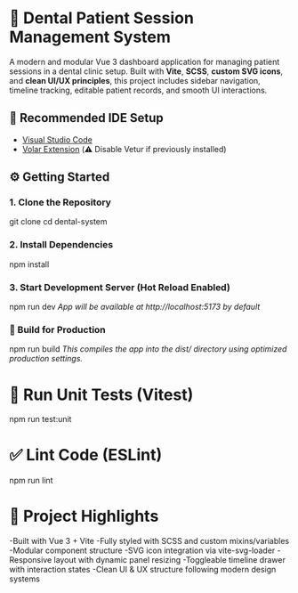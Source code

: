 # 🦷 Dental Patient Session Management System

A modern and modular Vue 3 dashboard application for managing patient sessions in a dental clinic setup. Built with **Vite**, **SCSS**, **custom SVG icons**, and **clean UI/UX principles**, this project includes sidebar navigation, timeline tracking, editable patient records, and smooth UI interactions.

## 🧰 Recommended IDE Setup

- [Visual Studio Code](https://code.visualstudio.com/)
- [Volar Extension](https://marketplace.visualstudio.com/items?itemName=Vue.volar) (⚠️ Disable Vetur if previously installed)

## ⚙️ Getting Started

### 1. Clone the Repository

git clone <your-repo-url>
cd dental-system

### 2. Install Dependencies

npm install

### 3. Start Development Server (Hot Reload Enabled)

npm run dev
_App will be available at http://localhost:5173 by default_

### 🚀 Build for Production

npm run build
_This compiles the app into the dist/ directory using optimized production settings._

# 🧪 Run Unit Tests (Vitest)

npm run test:unit

# ✅ Lint Code (ESLint)

npm run lint

# 📁 Project Highlights

-Built with Vue 3 + Vite
-Fully styled with SCSS and custom mixins/variables
-Modular component structure
-SVG icon integration via vite-svg-loader
-Responsive layout with dynamic panel resizing
-Toggleable timeline drawer with interaction states
-Clean UI & UX structure following modern design systems
